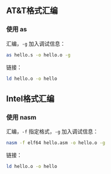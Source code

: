 ## AT&T格式汇编

### 使用 as

汇编，`-g` 加入调试信息：

```bash
as hello.s -o hello.o -g
```

链接：

```bash
ld hello.o -o hello
```

## Intel格式汇编

### 使用 nasm

汇编，`-f` 指定格式，`-g` 加入调试信息：

```bash
nasm -f elf64 hello.asm -o hello.o -g
```

链接：

```bash
ld hello.o -o hello
```

